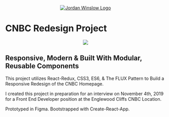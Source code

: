 <p align="center">
  <a href="https://jordanwinslow.dev">
    <img alt="Jordan Winslow Logo" src="https://gdurl.com/q7oI" />
  </a>
</p>

# CNBC Redesign Project

<div align="center">
  
![](https://media.giphy.com/media/mCJOTQy0vPve3nHfMB/giphy.gif)

</div>

## Responsive, Modern & Built With Modular, Reusable Components

This project utilizes React-Redux, CSS3, ES6, & The FLUX Pattern to Build a Responsive Redesign of the CNBC Homepage.

I created this project in preparation for an interview on November 4th, 2019 for a Front End Developer position at the Englewood Cliffs CNBC Location.

Prototyped in Figma. Bootstrapped with Create-React-App.
